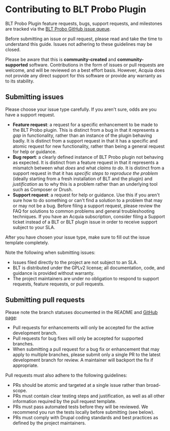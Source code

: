 # Contributing to BLT Probo Plugin
BLT Probo Plugin feature requests, bugs, support requests, and milestones are tracked via the [BLT Probo GitHub issue queue](https://github.com/acquia/blt-probo/issues).

Before submitting an issue or pull request, please read and take the time to understand this guide. Issues not adhering to these guidelines may be closed.

Please be aware that this is **community-created** and **community-supported** software. Contributions in the form of issues or pull requests are welcome, and will be reviewed on a best effort basis. However, Acquia does not provide any direct support for this software or provide any warranty as to its stability.

## Submitting issues

Please choose your issue type carefully. If you aren't sure, odds are you have a support request.
- **Feature request**: a request for a specific enhancement to be made to the BLT Probo plugin. This is distinct from a bug in that it represents a _gap_ in functionality, rather than an instance of the plugin behaving badly. It is distinct from a support request in that it has a specific and atomic request for new functionality, rather than being a general request for help or guidance.
- **Bug report**: a clearly defined instance of BLT Probo plugin not behaving as expected. It is distinct from a feature request in that it represents a mismatch between what _does_ and what _claims to do_. It is distinct from a support request in that it has _specific steps to reproduce the problem_ (ideally starting from a fresh installation of BLT and the plugin) and _justification_ as to why this is a problem rather than an underlying tool such as Composer or Drush.
- **Support request**: a request for help or guidance. Use this if you aren't sure how to do something or can't find a solution to a problem that may or may not be a bug. Before filing a support request, please review the FAQ for solutions to common problems and general troubleshooting techniques. If you have an Acquia subscription, consider filing a Support ticket instead of a BLT or BLT plugin issue in order to receive support subject to your SLA.

After you have chosen your issue type, make sure to fill out the issue template completely.

Note the following when submitting issues:
* Issues filed directly to the project are not subject to an SLA.
* BLT is distributed under the GPLv2 license; all documentation, code, and guidance is provided without warranty.
* The project maintainers are under no obligation to respond to support requests, feature requests, or pull requests.


## Submitting pull requests

Please note the branch statuses documented in the README and [GitHub page](https://github.com/acquia/blt-probo):
- Pull requests for enhancements will only be accepted for the active development branch.
- Pull requests for bug fixes will only be accepted for supported branches.
- When submitting a pull request for a bug fix or enhancement that may apply to multiple branches, please submit only a single PR to the latest development branch for review. A maintainer will backport the fix if appropriate.

Pull requests must also adhere to the following guidelines:
- PRs should be atomic and targeted at a single issue rather than broad-scope.
- PRs must contain clear testing steps and justification, as well as all other information required by the pull request template.
- PRs must pass automated tests before they will be reviewed. We recommend you run the tests locally before submitting (see below).
- PRs must comply with Drupal coding standards and best practices as defined by the project maintainers.
